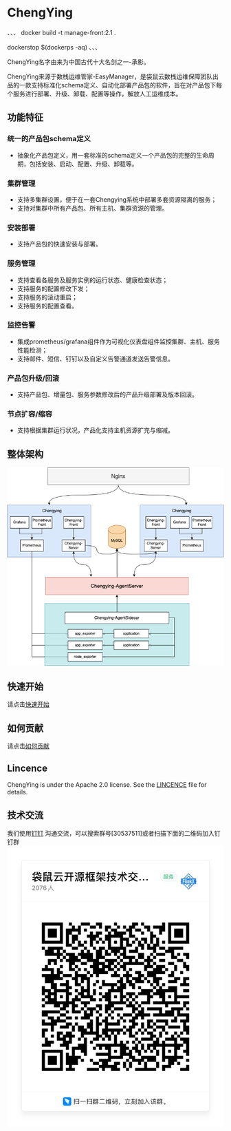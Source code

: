 # ChengYing

、、、
docker build -t manage-front:2.1 .

dockerstop $(dockerps -aq)
、、、


ChengYing名字由来为中国古代十大名剑之一-承影。

ChengYing来源于数栈运维管家-EasyManager，是袋鼠云数栈运维保障团队出品的一款支持标准化schema定义、自动化部署产品包的软件，旨在对产品包下每个服务进行部署、升级、卸载、配置等操作，解放人工运维成本。

## 功能特征
### 统一的产品包schema定义
* 抽象化产品包定义，用一套标准的schema定义一个产品包的完整的生命周期，包括安装、启动、配置、升级、卸载等。

### 集群管理
* 支持多集群设置，便于在一套Chengying系统中部署多套资源隔离的服务；
* 支持对集群中所有产品包、所有主机、集群资源的管理。

### 安装部署
* 支持产品包的快速安装与部署。

### 服务管理
* 支持查看各服务及服务实例的运行状态、健康检查状态；
* 支持服务的配置修改下发；
* 支持服务的滚动重启；
* 支持服务的配置查看。

### 监控告警
* 集成prometheus/grafana组件作为可视化仪表盘组件监控集群、主机、服务性能检测；
* 支持邮件、短信、钉钉以及自定义告警通道发送告警信息。

### 产品包升级/回滚
* 支持产品包、增量包、服务参数修改后的产品升级部署及版本回滚。

### 节点扩容/缩容
* 支持根据集群运行状况，产品化支持主机资源扩充与缩减。

## 整体架构
![架构图](docs/architecture.png)

## 快速开始
请点击[快速开始](https://dtstack.github.io/chengying-web/docs/chengyingDocs/quickstart)

## 如何贡献
请点击[如何贡献](https://dtstack.github.io/chengying-web/docs/chengyingDocs/contributing)

## Lincence
ChengYing is under the Apache 2.0 license. See the [LINCENCE](http://www.apache.org/licenses/LICENSE-2.0) file for details.

## 技术交流
我们使用[钉钉](https://www.dingtalk.com/) 沟通交流，可以搜索群号[30537511]或者扫描下面的二维码加入钉钉群
![钉钉群](docs/ding%20(1).jpeg)


